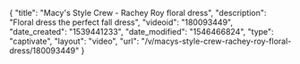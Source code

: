{
    "title": "Macy's Style Crew - Rachey Roy floral dress",
    "description": "Floral dress the perfect fall dress",
    "videoid": "180093449",
    "date_created": "1539441233",
    "date_modified": "1546466824",
    "type": "captivate",
    "layout": "video",
    "url": "\/v\/macys-style-crew-rachey-roy-floral-dress\/180093449"
}